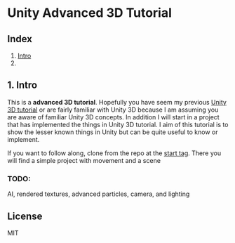 # Unity Advanced 3D Tutorial

## Index

1. [Intro](#intro)
2. 

<a name="intro"></a>

## 1. Intro

This is a **advanced 3D tutorial**. Hopefully you have seem my previous [Unity 3D tutorial](https://github.com/Zeyu-Li/Unity-Tutorial-3D#unity-user-guide) or are fairly familiar with Unity 3D because I am assuming you are aware of familiar Unity 3D concepts. In addition I will start in a project that has implemented the things in Unity 3D tutorial. I aim of this tutorial is to show the lesser known things in Unity but can be quite useful to know or implement. 

If you want to follow along, clone from the repo at the [start tag](). There you will find a simple project with movement and a scene

### TODO:

AI, rendered textures, advanced particles, camera, and lighting

## License

MIT